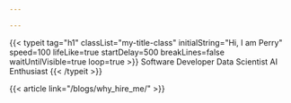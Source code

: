 ```yaml
---

---
```

{{< typeit
tag="h1"
classList="my-title-class"
initialString="Hi, I am Perry"
speed=100
lifeLike=true
startDelay=500
breakLines=false
waitUntilVisible=true
loop=true >}}
Software Developer
Data Scientist
AI Enthusiast
{{< /typeit >}}

{{< article link="/blogs/why_hire_me/" >}}